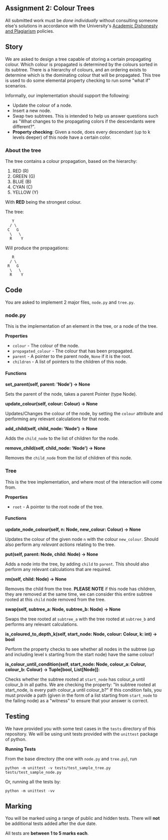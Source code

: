 Assignment 2: Colour Trees
--------------------------

All submitted work must be *done individually* without consulting someone else's solutions in accordance with the University's [Academic Dishonesty and Plagiarism](https://sydney.edu.au/students/academic-dishonesty.html) policies.

## Story

We are asked to design a tree capable of storing a certain propagating colour. Which colour is propagated is determined by the colours sorted in its subtree. There is a hierarchy of colours, and an ordering exists to determine which is the dominating colour that will be propagated. This tree is used to do some elemental property checking to run some "what if" scenarios.

Informally, our implementation should support the following:

* Update the colour of a node.
* Insert a new node.
* Swap two subtrees. This is intended to help us answer questions such as "What changes to the propagating colors if the descendants were different?".
* **Property checking**: Given a node, does every descendant (up to k levels deeper) of this node have a certain color.

### About the tree

The tree contains a colour propagation, based on the hierarchy:

1. RED (R)
2. GREEN (G)
3. BLUE (B)
4. CYAN (C)
5. YELLOW (Y)

With **RED** being the strongest colour.

The tree:

```
   Y
  / \
 C   G
  \   \
  R    Y
```

Will produce the propagations:

```
   R
  / \
 R   G
  \   \
  R    Y
```

## Code

You are asked to implement 2 major files, `node.py` and `tree.py`.

### node.py

This is the implementation of an element in the tree, or a node of the tree.

**Properties**

* `colour` - The colour of the node.
* `propagated_colour` - The colour that has been propagated.
* `parent` - A pointer to the parent node, `None` if it is the root.
* `children` - A list of pointers to the children of this node.

#### Functions

**set_parent(self, parent: 'Node') -> None**

Sets the parent of the node, takes a parent Pointer (type Node).

**update_colour(self, colour: Colour) -> None**

Updates/Changes the colour of the node, by setting the `colour` attribute and performing any relevant calculations for that node.

**add_child(self, child_node: 'Node') -> None**

Adds the `child_node` to the list of children for the node.

**remove_child(self, child_node: 'Node') -> None**

Removes the `child_node` from the list of children of this node.


### Tree

This is the tree implementation, and where most of the interaction will come from.

**Properties**

* `root` - A pointer to the root node of the tree.

#### Functions

**update_node_colour(self, n: Node, new_colour: Colour) -> None**

Updates the colour of the given node `n` with the colour `new_colour`.
Should also perform any *relevant actions* relating to the tree.

**put(self, parent: Node, child: Node) -> None**

Adds a node into the tree, by adding `child` to `parent`.
This should also perform any relevant calculations that are required.

**rm(self, child: Node) -> None**

Removes the child from the tree.
**PLEASE NOTE** if this node has children, they are removed at the same time, we can consider this entire subtree rooted at this `child` node removed from the tree.

**swap(self, subtree_a: Node, subtree_b: Node) -> None**

Swaps the tree rooted at `subtree_a` with the tree rooted at `subtree_b` and performs any relevant calculations.

**is_coloured_to_depth_k(self, start_node: Node, colour: Colour, k: int) -> bool**

Perform the property checks to see whether all nodes in the subtree (up and including level `k` starting from the start node) have the same colour!

**is_colour_until_condition(self, start_node: Node, colour_a: Colour, colour_b: Colour) -> Tuple[bool, List[Node]]:**

Checks whether the subtree rooted at `start_node` has colour_a until colour_b in all paths.
We are checking the property: "In subtree rooted at start_node, is every path colour_a until colour_b?"
If this condition fails, you must provide a path (given in the form of a list starting from `start_node` to the failing node) as a "witness" to ensure that your answer is correct.


## Testing

We have provided you with some test cases in the `tests` directory of this
repository. We will be using unit tests provided with the `unittest` package
of python.

**Running Tests**

From the base directory (the one with `node.py` and `tree.py`), run

```
python -m unittest -v tests/test_sample_tree.py tests/test_sample_node.py
```

Or, running all the tests by:

```
python -m unittest -vv
```

## Marking

You will be marked using a range of public and hidden tests.
There will **not** be additional tests added after the due date.

All tests are **between 1 to 5 marks each**.

